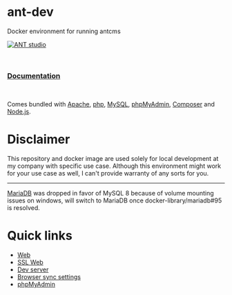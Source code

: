 # ant-dev
Docker environment for running antcms

[![ANT studio](https://www.brychta.name/antstudio.png)](https://www.antstudio.cz/)

&nbsp;

### [Documentation](https://github.com/SirPole/ant-dev/wiki)

&nbsp;

Comes bundled with [Apache](https://httpd.apache.org/), [php](https://secure.php.net/), [MySQL](https://www.mysql.com/), [phpMyAdmin](https://www.phpmyadmin.net/), [Composer](https://getcomposer.org/) and [Node.js](https://nodejs.org/).

# Disclaimer
This repository and docker image are used solely for local development at my company with specific use case. Although this environment might work for your use case as well, I can't provide warranty of any sorts for you.

***

[MariaDB](https://mariadb.org) was dropped in favor of MySQL 8 because of volume mounting issues on windows, will switch to MariaDB once docker-library/mariadb#95 is resolved.

# Quick links
- [Web](http://localhost/)
- [SSL Web](https://localhost/)
- [Dev server](http://localhost:3000/)
- [Browser sync settings](http://localhost:3002/)
- [phpMyAdmin](http://localhost:8080/)
